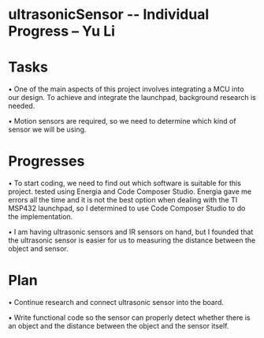 # ultrasonicSensor -- Individual Progress – Yu Li
# Tasks
  •	One of the main aspects of this project involves integrating a MCU into our design. To achieve and integrate the launchpad, background research is needed.
  
  •	Motion sensors are required, so we need to determine which kind of sensor we will be using. 
# Progresses
  •	To start coding, we need to find out which software is suitable for this project. tested using Energia and Code Composer Studio. Energia gave me errors all the time and it is not the best option when dealing with the TI MSP432 launchpad, so I determined to use Code Composer Studio to do the implementation.
  
  •	I am having ultrasonic sensors and IR sensors on hand, but I founded that the ultrasonic sensor is easier for us to measuring the distance between the object and sensor. 
# Plan
  •	Continue research and connect ultrasonic sensor into the board.
  
  •	Write functional code so the sensor can properly detect whether there is an object and the distance between the object and the sensor itself. 


